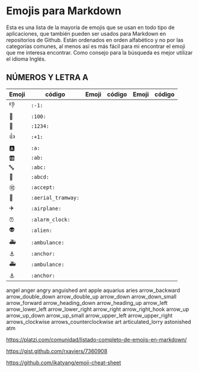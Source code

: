 # Emojis para Markdown

Esta es una lista de la mayoría de emojis que se usan en todo tipo de aplicaciones, que también pueden ser usados para Markdown en repositorios de Github. Están ordenados en orden alfabético y no por las categorías comunes, al menos así es más fácil para mi encontrar el emoji que me interesa encontrar. Como consejo para la búsqueda es mejor utilizar el idioma Inglés.

## NÚMEROS Y LETRA A

| Emoji  | código | Emoji  | código | Emoji  | código |
| ------------- | ------------- | ------------- | ------------- | ------------- | ------------- |
| :-1:  | `:-1:`  |
| :100:  | `:100:`  |
| :1234:  | `:1234:` |  
| :+1: | `:+1:` |
| :a:  | `:a:`  |
| :ab:  | `:ab:`  |
| :abc:  | `:abc:`  |
| :abcd:  | `:abcd:`  |
| :accept:  | `:accept:`  |
| :aerial_tramway:  | `:aerial_tramway:` |  
| :airplane: | `:airplane:` |
| :alarm_clock:  | `:alarm_clock:`  |
| :alien:  | `:alien:`  |
| :ambulance:  | `:ambulance:`  |
| :anchor:  | `:anchor:`  |
| :ambulance:  | `:ambulance:`  |
| :anchor:  | `:anchor:`  |
angel
anger
angry
anguished
ant
apple
aquarius
aries
arrow_backward
arrow_double_down
arrow_double_up
arrow_down
arrow_down_small
arrow_forward
arrow_heading_down
arrow_heading_up
arrow_left
arrow_lower_left
arrow_lower_right
arrow_right
arrow_right_hook
arrow_up
arrow_up_down
arrow_up_small
arrow_upper_left
arrow_upper_right
arrows_clockwise
arrows_counterclockwise
art
articulated_lorry
astonished
atm

https://platzi.com/comunidad/listado-completo-de-emojis-en-markdown/

https://gist.github.com/rxaviers/7360908

https://github.com/ikatyang/emoji-cheat-sheet
